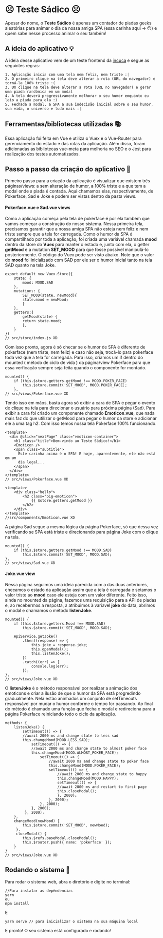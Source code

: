 # :frowning_face: Teste Sádico :frowning_face:

Apesar do nome, o **Teste Sádico** é apenas um contador de piadas geeks aleatórias para animar o dia da nossa amiga SPA (essa carinha aqui -> :neutral_face:) e quem sabe nesse processo animar o seu também! 

## A ideia do aplicativo :bulb:
A ideia desse aplicativo vem de um teste frontend da [incuca](https://incuca.net/) e segue as seguintes regras:
    
    1. Aplicação inicia com uma tela nem feliz, nem triste :|
    2. O primeiro clique na tela deve alterar a rota (URL do navegador) e torná-la 100% triste :(  
    3. Um clique na tela deve alterar a rota (URL no navegador) e gerar uma piada randômica em um modal
    4. A tela deverá progressivamente melhorar o seu humor enquanto eu leio a piada para ela :)
    5. Fechada a modal, a SPA a sua indecisão inicial sobre o seu humor, sua vida, o universo e tudo mais :|

## Ferramentas/bibliotecas utilizadas :books: 

Essa aplicação foi feita em Vue e utiliza o Vuex e o Vue-Router para gerenciamento do estado e das rotas da aplicação. Além disso, foram adicionadas as bibliotecas vue-meta para melhoria no SEO e o Jest para realização dos testes automatizados.

## Passo a passo da criação do aplicativo :memo:
Primeiro passo para a criação da aplicação é visualizar que existem três páginas/views: a sem alteração de humor, a 100% triste e a que tem a modal onde a piada é contada. Aqui chamamos elas, respectivamente, de Pokerface, Sad e Joke e podem ser vistas dentro da pasta views.

#### Pokerface.vue e Sad.vue views
Como a aplicação começa pela tela de pokerface é por ela também que vamos começar a construção do nosso sistema. Nessa primeira tela, precisamos garantir que a nossa amiga SPA não esteja nem feliz e nem triste sempre que a tela for carregada. Como o humor da SPA é compartilhado por toda a aplicação, foi criada uma variável chamada **mood** dentro da store do **Vuex** para manter o estado e, junto com ela, o getter **getMood** e a mutation **SET_MOOD** para que fosse possível manipulá-lo posteriormente. O código do Vuex pode ser visto abaixo. Note que o valor do **mood** foi inicializado com SAD por ele ser o humor inicial tanto na tela SAD quanto na tela Joke.
    
    export default new Vuex.Store({
        state: {
            mood: MOOD.SAD
        },
        mutations: {
            SET_MOOD(state, newMood){
            state.mood = newMood;
            }
        },
        getters:{
            getMood(state) {
            return state.mood;
            },
        }
    })
    // src/store/index.js XD
Com isso pronto, agora é só checar se o humor de SPA é diferente de pokerface (nem triste, nem feliz) e caso não seja, trocá-lo para pokerface toda vez que a tela for carregada. Para isso, criamos um if dentro do mounted ( método de ciclo de vida ) da página/view Pokerface para que essa verficação sempre seja feita quando o componente for montado.

    mounted() {
        if (this.$store.getters.getMood !== MOOD.POKER_FACE)
            this.$store.commit('SET_MOOD', MOOD.POKER_FACE);
        },
    // src/views/Pokerface.vue XD

Tendo isso em mãos, basta agora só exibir a cara de SPA e pegar o evento de clique na tela para direcionar o usuário para próxima página (Sad). Para exibir a cara foi criado um componente chamado **Emoticon.vue**, que nada mais faz do que utilizar o getMood para pegar o humor da store e adicionar ele a uma tag h2. Com isso temos nossa tela Pokerface 100% funcionando.

    <template>
      <div @click="nextPage" class="emoticon-container">
        <h1 class="title">Bem-vindo ao Teste Sádico!</h1>
        <Emoticon />
        <span class="subtitle">
          Este carinha acima é o SPA! E hoje, aparentemente, ele não está em um
          dia legal...
        </span>
      </div>
    </template>
    // src/views/Pokerface.vue XD

    <template>
        <div class="hello">
            <h2 class="big-emoticon">
                {{ $store.getters.getMood }}
            </h2>
        </div>
    </template>
    //src/components/Emoticon.vue XD

A página Sad segue a mesma lógica da página Pokerface, só que dessa vez verificando se SPA está triste e direcionando para página Joke com o clique na tela.

    mounted() {
        if (this.$store.getters.getMood !== MOOD.SAD)
            this.$store.commit('SET_MOOD', MOOD.SAD);
    },
    // src/views/Sad.vue XD

#### Joke.vue view
Nessa página seguimos uma ideia parecida com a das duas anteriores, checamos o estado da aplicação assim que a tela é carregada e setamos o valor triste ao **mood** caso ele esteja com um valor diferente. Feito isso, ainda no mounted da página, fazemos uma requisição para a API de piadas e, ao recebermos a resposta, a atribuimos à variavel **joke** do data, abrimos o modal e chamamos o método **listenJoke**.
    
    mounted() {
        if (this.$store.getters.Mood !== MOOD.SAD)
            this.$store.commit('SET_MOOD', MOOD.SAD);

        ApiService.getJoke()
            .then((response) => {
                this.joke = response.joke;
                this.openModal();
                this.listenJoke();
            })
            .catch((err) => {
                console.log(err);
            });
    },
    // src/views/Joke.vue XD

O **listenJoke** é o método responsável por realizar a animação dos emoticons e criar a ilusão de que o humor da SPA está progredindo gradualmente. Nela estão aninhados um conjunto de setTimeouts responsável por mudar o humor conforme o tempo for passando. Ao final do método é chamado uma função que fecha o modal e redireciona para a página Pokerface reiniciando todo o ciclo da aplicação.  

    methods: {
        listenJoke() {
            setTimeout(() => {
            //await 2000 ms and change state to less sad
            this.changeMood(MOOD.LESS_SAD);
                setTimeout(() => {
                //await 2000 ms and change state to almost poker face
                this.changeMood(MOOD.ALMOST_POKER_FACE);
                    setTimeout(() => {
                        //await 2000 ms and change state to poker face
                        this.changeMood(MOOD.POKER_FACE);
                        setTimeout(() => {
                            //await 2000 ms and change state to happy
                            this.changeMood(MOOD.HAPPY);
                            setTimeout(() => {
                            //await 2000 ms and restart to first page
                            this.closeModal();
                            }, 2000);
                        }, 2000);
                    }, 2000);
                }, 2000);
             }, 2000);
        },
        changeMood(newMood) {
            this.$store.commit('SET_MOOD', newMood);
         },
         closeModal() {
            this.$refs.baseModal.closeModal();
            this.$router.push({ name: 'pokerface' });
        }
    }
    // src/views/Joke.vue XD



## Rodando o sistema :rocket:
Para rodar o sistema web, abra o diretório e digite no terminal:

    //Para instalar as depêndencias
    yarn  
    ou 
    npm install

E

    yarn serve // para inicializar o sistema na sua máquina local

E pronto! O seu sistema está configurado e rodando! 


